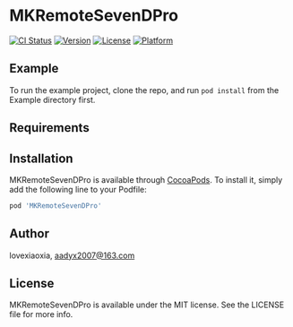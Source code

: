 # MKRemoteSevenDPro

[![CI Status](https://img.shields.io/travis/lovexiaoxia/MKRemoteSevenDPro.svg?style=flat)](https://travis-ci.org/lovexiaoxia/MKRemoteSevenDPro)
[![Version](https://img.shields.io/cocoapods/v/MKRemoteSevenDPro.svg?style=flat)](https://cocoapods.org/pods/MKRemoteSevenDPro)
[![License](https://img.shields.io/cocoapods/l/MKRemoteSevenDPro.svg?style=flat)](https://cocoapods.org/pods/MKRemoteSevenDPro)
[![Platform](https://img.shields.io/cocoapods/p/MKRemoteSevenDPro.svg?style=flat)](https://cocoapods.org/pods/MKRemoteSevenDPro)

## Example

To run the example project, clone the repo, and run `pod install` from the Example directory first.

## Requirements

## Installation

MKRemoteSevenDPro is available through [CocoaPods](https://cocoapods.org). To install
it, simply add the following line to your Podfile:

```ruby
pod 'MKRemoteSevenDPro'
```

## Author

lovexiaoxia, aadyx2007@163.com

## License

MKRemoteSevenDPro is available under the MIT license. See the LICENSE file for more info.
